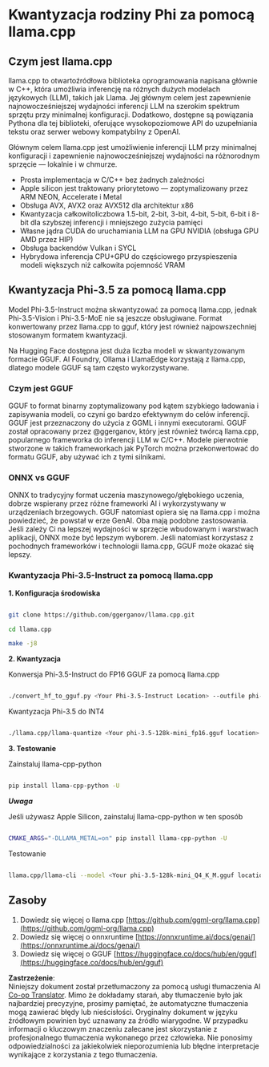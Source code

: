 <!--
CO_OP_TRANSLATOR_METADATA:
{
  "original_hash": "462bddc47427d8785f3c9fd817b346fe",
  "translation_date": "2025-05-09T14:09:10+00:00",
  "source_file": "md/01.Introduction/04/UsingLlamacppQuantifyingPhi.md",
  "language_code": "pl"
}
-->
# **Kwantyzacja rodziny Phi za pomocą llama.cpp**

## **Czym jest llama.cpp**

llama.cpp to otwartoźródłowa biblioteka oprogramowania napisana głównie w C++, która umożliwia inferencję na różnych dużych modelach językowych (LLM), takich jak Llama. Jej głównym celem jest zapewnienie najnowocześniejszej wydajności inferencji LLM na szerokim spektrum sprzętu przy minimalnej konfiguracji. Dodatkowo, dostępne są powiązania Pythona dla tej biblioteki, oferujące wysokopoziomowe API do uzupełniania tekstu oraz serwer webowy kompatybilny z OpenAI.

Głównym celem llama.cpp jest umożliwienie inferencji LLM przy minimalnej konfiguracji i zapewnienie najnowocześniejszej wydajności na różnorodnym sprzęcie — lokalnie i w chmurze.

- Prosta implementacja w C/C++ bez żadnych zależności
- Apple silicon jest traktowany priorytetowo — zoptymalizowany przez ARM NEON, Accelerate i Metal
- Obsługa AVX, AVX2 oraz AVX512 dla architektur x86
- Kwantyzacja całkowitoliczbowa 1.5-bit, 2-bit, 3-bit, 4-bit, 5-bit, 6-bit i 8-bit dla szybszej inferencji i mniejszego zużycia pamięci
- Własne jądra CUDA do uruchamiania LLM na GPU NVIDIA (obsługa GPU AMD przez HIP)
- Obsługa backendów Vulkan i SYCL
- Hybrydowa inferencja CPU+GPU do częściowego przyspieszenia modeli większych niż całkowita pojemność VRAM

## **Kwantyzacja Phi-3.5 za pomocą llama.cpp**

Model Phi-3.5-Instruct można skwantyzować za pomocą llama.cpp, jednak Phi-3.5-Vision i Phi-3.5-MoE nie są jeszcze obsługiwane. Format konwertowany przez llama.cpp to gguf, który jest również najpowszechniej stosowanym formatem kwantyzacji.

Na Hugging Face dostępna jest duża liczba modeli w skwantyzowanym formacie GGUF. AI Foundry, Ollama i LlamaEdge korzystają z llama.cpp, dlatego modele GGUF są tam często wykorzystywane.

### **Czym jest GGUF**

GGUF to format binarny zoptymalizowany pod kątem szybkiego ładowania i zapisywania modeli, co czyni go bardzo efektywnym do celów inferencji. GGUF jest przeznaczony do użycia z GGML i innymi executorami. GGUF został opracowany przez @ggerganov, który jest również twórcą llama.cpp, popularnego frameworka do inferencji LLM w C/C++. Modele pierwotnie stworzone w takich frameworkach jak PyTorch można przekonwertować do formatu GGUF, aby używać ich z tymi silnikami.

### **ONNX vs GGUF**

ONNX to tradycyjny format uczenia maszynowego/głębokiego uczenia, dobrze wspierany przez różne frameworki AI i wykorzystywany w urządzeniach brzegowych. GGUF natomiast opiera się na llama.cpp i można powiedzieć, że powstał w erze GenAI. Oba mają podobne zastosowania. Jeśli zależy Ci na lepszej wydajności w sprzęcie wbudowanym i warstwach aplikacji, ONNX może być lepszym wyborem. Jeśli natomiast korzystasz z pochodnych frameworków i technologii llama.cpp, GGUF może okazać się lepszy.

### **Kwantyzacja Phi-3.5-Instruct za pomocą llama.cpp**

**1. Konfiguracja środowiska**


```bash

git clone https://github.com/ggerganov/llama.cpp.git

cd llama.cpp

make -j8

```


**2. Kwantyzacja**

Konwersja Phi-3.5-Instruct do FP16 GGUF za pomocą llama.cpp


```bash

./convert_hf_to_gguf.py <Your Phi-3.5-Instruct Location> --outfile phi-3.5-128k-mini_fp16.gguf

```

Kwantyzacja Phi-3.5 do INT4


```bash

./llama.cpp/llama-quantize <Your phi-3.5-128k-mini_fp16.gguf location> ./gguf/phi-3.5-128k-mini_Q4_K_M.gguf Q4_K_M

```


**3. Testowanie**

Zainstaluj llama-cpp-python


```bash

pip install llama-cpp-python -U

```

***Uwaga*** 

Jeśli używasz Apple Silicon, zainstaluj llama-cpp-python w ten sposób


```bash

CMAKE_ARGS="-DLLAMA_METAL=on" pip install llama-cpp-python -U

```

Testowanie 


```bash

llama.cpp/llama-cli --model <Your phi-3.5-128k-mini_Q4_K_M.gguf location> --prompt "<|user|>\nCan you introduce .NET<|end|>\n<|assistant|>\n"  --gpu-layers 10

```



## **Zasoby**

1. Dowiedz się więcej o llama.cpp [https://github.com/ggml-org/llama.cpp](https://github.com/ggml-org/llama.cpp)
2. Dowiedz się więcej o onnxruntime [https://onnxruntime.ai/docs/genai/](https://onnxruntime.ai/docs/genai/)
3. Dowiedz się więcej o GGUF [https://huggingface.co/docs/hub/en/gguf](https://huggingface.co/docs/hub/en/gguf)

**Zastrzeżenie**:  
Niniejszy dokument został przetłumaczony za pomocą usługi tłumaczenia AI [Co-op Translator](https://github.com/Azure/co-op-translator). Mimo że dokładamy starań, aby tłumaczenie było jak najbardziej precyzyjne, prosimy pamiętać, że automatyczne tłumaczenia mogą zawierać błędy lub nieścisłości. Oryginalny dokument w języku źródłowym powinien być uznawany za źródło wiarygodne. W przypadku informacji o kluczowym znaczeniu zalecane jest skorzystanie z profesjonalnego tłumaczenia wykonanego przez człowieka. Nie ponosimy odpowiedzialności za jakiekolwiek nieporozumienia lub błędne interpretacje wynikające z korzystania z tego tłumaczenia.